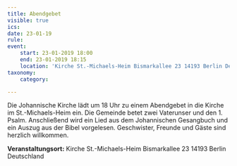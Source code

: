 ```yaml
---
title: Abendgebet
visible: true
ics: 
date: 23-01-19
rule: 
event:
	start: 23-01-2019 18:00
	end: 23-01-2019 18:15
	location: 'Kirche St.-Michaels-Heim Bismarkallee 23 14193 Berlin Deutschland'
taxonomy:
	category: 

---
```

Die Johannische Kirche lädt um 18 Uhr zu einem Abendgebet in die Kirche im St.-Michaels-Heim ein. Die Gemeinde betet zwei Vaterunser und den 1. Psalm. Anschließend wird ein Lied aus dem Johannischen Gesangbuch und ein Auszug aus der Bibel vorgelesen. Geschwister, Freunde und Gäste sind herzlich willkommen.


**Veranstaltungsort:** Kirche St.-Michaels-Heim
Bismarkallee 23
14193 Berlin
Deutschland

